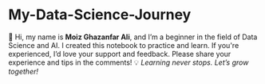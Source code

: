 # My-Data-Science-Journey
 👋 Hi, my name is **Moiz Ghazanfar Ali**, and I’m a beginner in the field of Data Science and AI.  I created this notebook to practice and learn. If you're experienced, I’d love your support and feedback.   Please share your experience and tips in the comments!  💡 *Learning never stops. Let’s grow together!*
